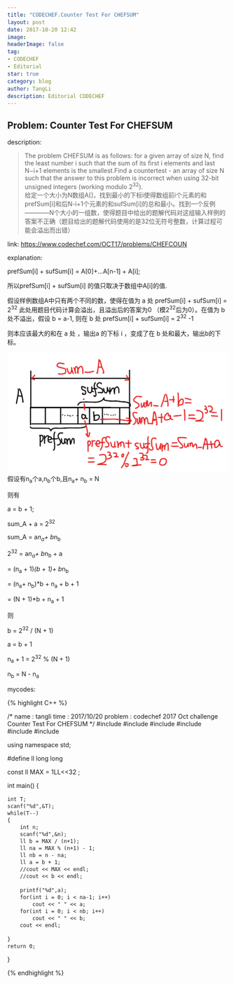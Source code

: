 ```yaml
---
title: "CODECHEF.Counter Test For CHEFSUM"
layout: post
date: 2017-10-20 12:42
image: 
headerImage: false
tag:
- CODECHEF
- Editorial
star: true
category: blog
author: TangLi
description: Editorial CODECHEF
---
```


## Problem: Counter Test For CHEFSUM
description:
> The problem CHEFSUM is as follows: for a given array of size N, find the least number i such that the sum of its first i elements and last N−i+1 elements is the smallest.Find a countertest - an array of size N such that the answer to this problem is incorrect when using 32-bit unsigned integers (working modulo 2<sup>32</sup>).   
> 给定一个大小为N数组A[]，找到最小的下标i使得数组前i个元素的和prefSum[i]和后N-i+1个元素的和sufSum[i]的总和最小。找到一个反例————N个大小的一组数，使得题目中给出的题解代码对这组输入样例的答案不正确（题目给出的题解代码使用的是32位无符号整数，计算过程可能会溢出而出错）

link: <https://www.codechef.com/OCT17/problems/CHEFCOUN>

explanation:

prefSum[i] + sufSum[i] = A[0]+...A[n-1] + A[i];

所以prefSum[i] + sufSum[i] 的值只取决于数组中A[i]的值.

假设样例数组A中只有两个不同的数，使得在值为 a 处 prefSum[i] + sufSum[i] = 2<sup>32</sup> 此处用题目代码计算会溢出，且溢出后的答案为0 （模2<sup>32</sup>后为0）。在值为 b 处不溢出，假设 b = a-1, 则在 b 处 prefSum[i] + sufSum[i] = 2<sup>32</sup> -1 

则本应该最大的和在 a 处 ，输出a 的下标 i ，变成了在 b 处和最大，输出b的下标。

![Image](/assets/images/exp.jpg)
假设有n<sub>a</sub>个a,n<sub>b</sub>个b,且n<sub>a</sub>+ n<sub>b</sub> = N

则有

a = b + 1;

sum_A + a = 2<sup>32</sup>

sum_A = a*n<sub>a</sub>+ b*n<sub>b</sub>

2<sup>32</sup> = a*n<sub>a</sub>+ b*n<sub>b</sub> + a 

   = (n<sub>a</sub> + 1)*(b + 1)+ b*n<sub>b</sub> 
   
   = (n<sub>a</sub>+ n<sub>b</sub>)*b + n<sub>a</sub> + b + 1
   
   = (N + 1)*b + n<sub>a</sub> + 1

则

   b = 2<sup>32</sup> / (N + 1)
   
   a = b + 1
   
   n<sub>a</sub> + 1 = 2<sup>32</sup> % (N + 1)
   
   n<sub>b</sub> = N - n<sub>a</sub>
   
mycodes:

{% highlight C++ %}
 
/*
name : tangli
time : 2017/10/20
problem : codechef 2017 Oct challenge Counter Test For CHEFSUM
*/
#include <iostream>
#include <cstdio>
#include <cstring>
#include <string>
#include <algorithm>
#include <cmath>

using namespace std;

#define ll long long

const ll MAX = 1LL<<32 ;

int main()
{

    int T;
    scanf("%d",&T);
    while(T--)
    {
        int n;
        scanf("%d",&n);
        ll b = MAX / (n+1);
        ll na = MAX % (n+1) - 1;
        ll nb = n - na;
        ll a = b + 1;
        //cout << MAX << endl;
        //cout << b << endl;

        printf("%d",a);
        for(int i = 0; i < na-1; i++)
            cout << " " << a;
        for(int i = 0; i < nb; i++)
            cout << " " << b;
        cout << endl;

    }
    return 0;
}

{% endhighlight %}
   



